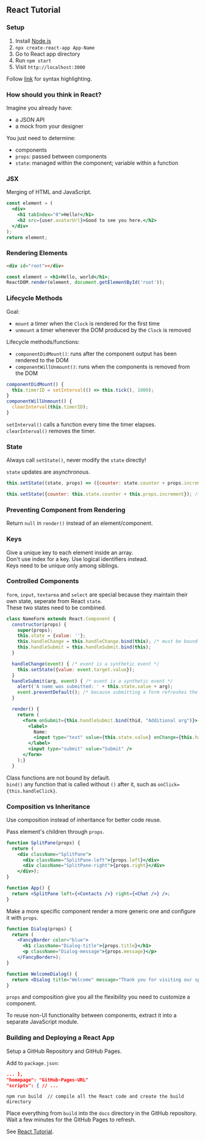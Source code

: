 ## React Tutorial

### Setup

1) Install [Node.js](https://github.com/MislavJaksic/Knowledge-Repository/tree/master/Technology/Web/NodeJS)
2) `npx create-react-app App-Name`
3) Go to React app directory
4) Run `npm start`
5) Visit `http://localhost:3000`

Follow [link](https://babeljs.io/docs/en/editors/) for syntax highlighting.  

### How should you think in React?

Imagine you already have:
* a JSON API
* a mock from your designer

You just need to determine:
* components
* `props`: passed between components
* `state`: managed within the component; variable within a function

### JSX

Merging of HTML and JavaScript.  

```jsx
const element = (
  <div>
    <h1 tabIndex="0">Hello!</h1>
    <h2 src={user.avatarUrl}>Good to see you here.</h2>
  </div>
);
return element;
```

### Rendering Elements

```html
<div id="root"></div>
``` 

```jsx
const element = <h1>Hello, world</h1>;
ReactDOM.render(element, document.getElementById('root'));
```

### Lifecycle Methods

Goal:
* `mount` a timer when the `Clock` is rendered for the first time
* `unmount` a timer whenever the DOM produced by the `Clock` is removed

Lifecycle methods/functions:
* `componentDidMount()`: runs after the component output has been rendered to the DOM
* `componentWillUnmount()`: runs when the components is removed from the DOM

```jsx
componentDidMount() {
  this.timerID = setInterval(() => this.tick(), 1000);
}
componentWillUnmount() {
  clearInterval(this.timerID);
}
```

`setInterval()` calls a function every time the timer elapses.  
`clearInterval()` removes the timer.  

### State

Always call `setState()`, never modify the `state` directly!

`state` updates are asynchronous.  

```jsx
this.setState((state, props) => ({counter: state.counter + props.increment})); /* Updates correctly! */

this.setState({counter: this.state.counter + this.props.increment}); /* Updates incorrectly! */
```

### Preventing Component from Rendering

Return `null` in `render()` instead of an element/component.  

### Keys

Give a unique key to each element inside an array.  
Don't use index for a key. Use logical identifiers instead.  
Keys need to be unique only among siblings.  

### Controlled Components

`form`, `input`, `textarea` and `select` are special because they maintain their own state, seperate from React `state`.  
These two states need to be combined.  

```jsx
class NameForm extends React.Component {
  constructor(props) {
    super(props);
    this.state = {value: ''};
    this.handleChange = this.handleChange.bind(this); /* must be bound to be used */
    this.handleSubmit = this.handleSubmit.bind(this);
  }

  handleChange(event) { /* event is a synthetic event */
    this.setState({value: event.target.value});
  }
  handleSubmit(arg, event) { /* event is a synthetic event */
    alert('A name was submitted: ' + this.state.value + arg);
    event.preventDefault(); /* because submitting a form refreshes the page */
  }

  render() {
    return (
      <form onSubmit={this.handleSubmit.bind(thid, "Additional arg")}> /* you can pass additional arguments to event handlers */
        <label>
          Name:
          <input type="text" value={this.state.value} onChange={this.handleChange} />
        </label>
        <input type="submit" value="Submit" />
      </form>
    );}
  }
```

Class functions are not bound by default.  
`bind()` any function that is called without `()` after it, such as `onClick={this.handleClick}`.  

### Composition vs Inheritance

Use composition instead of inheritance for better code reuse.  

Pass element's children through `props`.  

```jsx
function SplitPane(props) {
  return (
    <div className="SplitPane">
      <div className="SplitPane-left">{props.left}</div>
      <div className="SplitPane-right">{props.right}</div>
    </div>);
}

function App() {
  return <SplitPane left={<Contacts />} right={<Chat />} />;
}
```

Make a more specific component render a more generic one and configure it with `props`.  

```jsx
function Dialog(props) {
  return (
    <FancyBorder color="blue">
      <h1 className="Dialog-title">{props.title}</h1>
      <p className="Dialog-message">{props.message}</p>
    </FancyBorder>);
}

function WelcomeDialog() {
  return <Dialog title="Welcome" message="Thank you for visiting our spacecraft!" />;
}
```

`props` and composition give you all the flexibility you need to customize a component.  

To reuse non-UI functionality between components, extract it into a separate JavaScript module.  

### Building and Deploying a React App

Setup a GitHub Repository and GitHub Pages.  

Add to `package.json`:
```json
... },
"homepage": "GitHub-Pages-URL"
"scripts": { // ...
```

```
npm run build  // compile all the React code and create the build directory
```

Place everything from `build` into the `docs` directory in the GitHub repository.  
Wait a few minutes for the GitHub Pages to refresh.  

See [React Tutorial](ETaniaRascia/ReactTutorialTaniaRascia).  